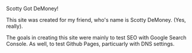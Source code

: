 Scotty Got DeMoney! 

This site was created for my friend, who's name is Scotty DeMoney. (Yes, really).

The goals in creating this site were mainly to test SEO with Google Search Console. As well, to test Github Pages, particuarly with DNS settings.
